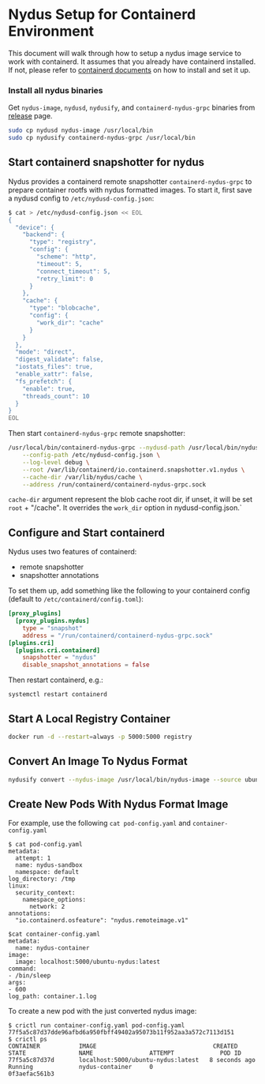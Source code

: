 # Nydus Setup for Containerd Environment

This document will walk through how to setup a nydus image service to work with containerd. It assumes that you already have containerd installed. If not, please refer to [containerd documents](https://github.com/containerd/containerd/blob/master/docs/ops.md) on how to install and set it up.

### Install all nydus binaries

Get `nydus-image`, `nydusd`, `nydusify`, and `containerd-nydus-grpc` binaries from [release](https://github.com/dragonflyoss/image-service/releases/latest) page.

```bash
sudo cp nydusd nydus-image /usr/local/bin
sudo cp nydusify containerd-nydus-grpc /usr/local/bin
```

## Start containerd snapshotter for nydus

Nydus provides a containerd remote snapshotter `containerd-nydus-grpc` to prepare container rootfs with nydus formatted images. To start it, first save a nydusd config to `/etc/nydusd-config.json`:
```bash
$ cat > /etc/nydusd-config.json << EOL
{
  "device": {
    "backend": {
      "type": "registry",
      "config": {
        "scheme": "http",
        "timeout": 5,
        "connect_timeout": 5,
        "retry_limit": 0
      }
    },
    "cache": {
      "type": "blobcache",
      "config": {
        "work_dir": "cache"
      }
    }
  },
  "mode": "direct",
  "digest_validate": false,
  "iostats_files": true,
  "enable_xattr": false,
  "fs_prefetch": {
    "enable": true,
    "threads_count": 10
  }
}
EOL
```

Then start `containerd-nydus-grpc` remote snapshotter:
```bash
/usr/local/bin/containerd-nydus-grpc --nydusd-path /usr/local/bin/nydusd \
    --config-path /etc/nydusd-config.json \
    --log-level debug \
    --root /var/lib/containerd/io.containerd.snapshotter.v1.nydus \
    --cache-dir /var/lib/nydus/cache \
    --address /run/containerd/containerd-nydus-grpc.sock
```
`cache-dir` argument represent the blob cache root dir, if unset, it will be set `root` + "/cache". It overrides the `work_dir` option in nydusd-config.json.`
## Configure and Start containerd

Nydus uses two features of containerd:
* remote snapshotter
* snapshotter annotations

To set them up, add something like the following to your containerd config (default to `/etc/containerd/config.toml`):
```toml
[proxy_plugins]
  [proxy_plugins.nydus]
    type = "snapshot"
    address = "/run/containerd/containerd-nydus-grpc.sock"
[plugins.cri]
  [plugins.cri.containerd]
    snapshotter = "nydus"
    disable_snapshot_annotations = false
```

Then restart containerd, e.g.:
```base
systemctl restart containerd
```

## Start A Local Registry Container

```bash
docker run -d --restart=always -p 5000:5000 registry
```

## Convert An Image To Nydus Format

```bash
nydusify convert --nydus-image /usr/local/bin/nydus-image --source ubuntu --target localhost:5000/ubuntu-nydus
```

## Create New Pods With Nydus Format Image

For example, use the following `cat pod-config.yaml` and `container-config.yaml`

```
$ cat pod-config.yaml
metadata:
  attempt: 1
  name: nydus-sandbox
  namespace: default
log_directory: /tmp
linux:
  security_context:
    namespace_options:
      network: 2
annotations:
  "io.containerd.osfeature": "nydus.remoteimage.v1"
```

```
$cat container-config.yaml
metadata:
  name: nydus-container
image:
  image: localhost:5000/ubuntu-nydus:latest
command:
- /bin/sleep
args:
- 600
log_path: container.1.log
```

To create a new pod with the just converted nydus image:

```
$ crictl run container-config.yaml pod-config.yaml
77f5a5c87d37dde96afbd6a950fbff49402a95073b11f952aa3a572c7113d151
$ crictl ps
CONTAINER           IMAGE                                 CREATED             STATE               NAME                ATTEMPT             POD ID
77f5a5c87d37d       localhost:5000/ubuntu-nydus:latest   8 seconds ago       Running             nydus-container     0                   0f3aefac561b3
```
